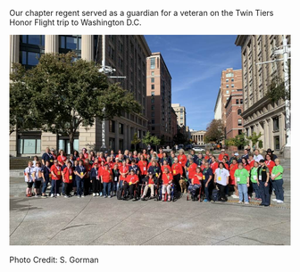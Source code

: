Our chapter regent served as a guardian for a veteran on the Twin Tiers Honor Flight trip to Washington D.C.

![Member Activity](/assets/images/full_group_at_Navy_Memorial.jpg)

Photo Credit: S. Gorman

